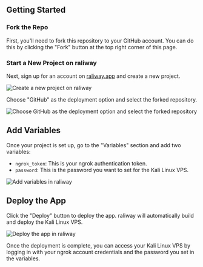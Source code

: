 ## Getting Started

### Fork the Repo

First, you'll need to fork this repository to your GitHub account. You can do this by clicking the "Fork" button at the top right corner of this page.

### Start a New Project on raliway

Next, sign up for an account on [raliway.app](https://raliway.app) and create a new project.

![Create a new project on raliway](https://i.imgur.com/qheflkW.png)

Choose "GitHub" as the deployment option and select the forked repository.

![Choose GitHub as the deployment option and select the forked repository](https://i.imgur.com/9XJSDwh.png)

## Add Variables

Once your project is set up, go to the "Variables" section and add two variables:

- `ngrok_token`: This is your ngrok authentication token.
- `password`: This is the password you want to set for the Kali Linux VPS.

![Add variables in raliway](https://i.imgur.com/8Bue5V5.png)

## Deploy the App

Click the "Deploy" button to deploy the app. raliway will automatically build and deploy the Kali Linux VPS.

![Deploy the app in raliway](https://i.imgur.com/UgHkyMs.png)

Once the deployment is complete, you can access your Kali Linux VPS by logging in with your ngrok account credentials and the password you set in the variables.
